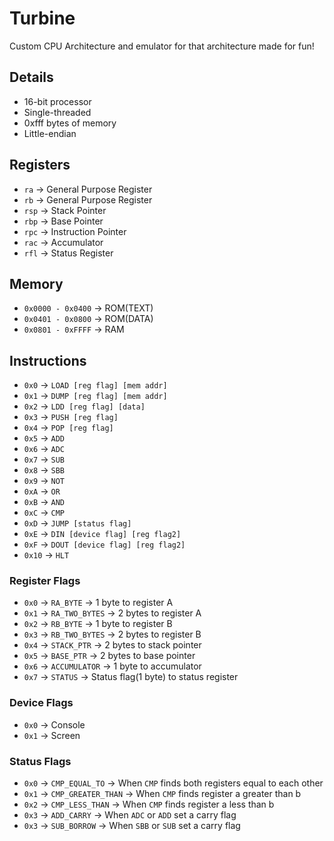 # Turbine

Custom CPU Architecture and emulator for that architecture made for fun!

## Details

- 16-bit processor
- Single-threaded
- 0xfff bytes of memory
- Little-endian

## Registers

- `ra`  -> General Purpose Register
- `rb`  -> General Purpose Register
- `rsp` -> Stack Pointer
- `rbp` -> Base Pointer
- `rpc` -> Instruction Pointer
- `rac` -> Accumulator
- `rfl` -> Status Register

## Memory

- `0x0000 - 0x0400` -> ROM(TEXT)
- `0x0401 - 0x0800` -> ROM(DATA)
- `0x0801 - 0xFFFF` -> RAM

## Instructions

- `0x0`  -> `LOAD [reg flag] [mem addr]`
- `0x1`  -> `DUMP [reg flag] [mem addr]`
- `0x2`  -> `LDD [reg flag] [data]`
- `0x3`  -> `PUSH [reg flag]`
- `0x4`  -> `POP [reg flag]`
- `0x5`  -> `ADD`
- `0x6`  -> `ADC`
- `0x7`  -> `SUB`
- `0x8`  -> `SBB`
- `0x9`  -> `NOT`
- `0xA`  -> `OR`
- `0xB`  -> `AND`
- `0xC`  -> `CMP`
- `0xD`  -> `JUMP [status flag]`
- `0xE`  -> `DIN [device flag] [reg flag2]`
- `0xF`  -> `DOUT [device flag] [reg flag2]`
- `0x10` -> `HLT`

### Register Flags

- `0x0` -> `RA_BYTE`      -> 1 byte to register A
- `0x1` -> `RA_TWO_BYTES` -> 2 bytes to register A
- `0x2` -> `RB_BYTE`      -> 1 byte to register B
- `0x3` -> `RB_TWO_BYTES` -> 2 bytes to register B
- `0x4` -> `STACK_PTR`    -> 2 bytes to stack pointer
- `0x5` -> `BASE_PTR`     -> 2 bytes to base pointer
- `0x6` -> `ACCUMULATOR`  -> 1 byte to accumulator
- `0x7` -> `STATUS`       -> Status flag(1 byte) to status register

### Device Flags

- `0x0` -> Console
- `0x1` -> Screen

### Status Flags

- `0x0` -> `CMP_EQUAL_TO`     -> When `CMP` finds both registers equal to each other
- `0x1` -> `CMP_GREATER_THAN` -> When `CMP` finds register a greater than b
- `0x2` -> `CMP_LESS_THAN`    -> When `CMP` finds register a less than b
- `0x3` -> `ADD_CARRY`        -> When `ADC` or `ADD` set a carry flag
- `0x3` -> `SUB_BORROW`       -> When `SBB` or `SUB` set a carry flag
